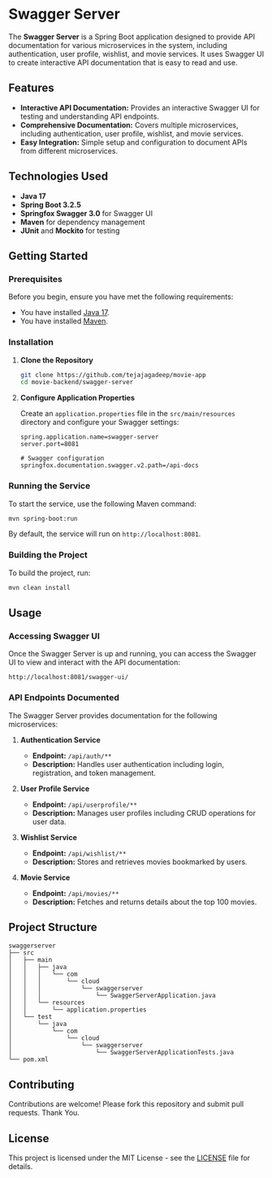 # Swagger Server

The **Swagger Server** is a Spring Boot application designed to provide API documentation for various microservices in the system, including authentication, user profile, wishlist, and movie services. It uses Swagger UI to create interactive API documentation that is easy to read and use.

## Features

- **Interactive API Documentation:** Provides an interactive Swagger UI for testing and understanding API endpoints.
- **Comprehensive Documentation:** Covers multiple microservices, including authentication, user profile, wishlist, and movie services.
- **Easy Integration:** Simple setup and configuration to document APIs from different microservices.

## Technologies Used

- **Java 17**
- **Spring Boot 3.2.5**
- **Springfox Swagger 3.0** for Swagger UI
- **Maven** for dependency management
- **JUnit** and **Mockito** for testing

## Getting Started

### Prerequisites

Before you begin, ensure you have met the following requirements:

- You have installed [Java 17](https://www.oracle.com/java/technologies/javase-jdk17-downloads.html).
- You have installed [Maven](https://maven.apache.org/download.cgi).

### Installation

1. **Clone the Repository**

   ```bash
   git clone https://github.com/tejajagadeep/movie-app
   cd movie-backend/swagger-server
   ```

2. **Configure Application Properties**

   Create an `application.properties` file in the `src/main/resources` directory and configure your Swagger settings:

   ```properties
   spring.application.name=swagger-server
   server.port=8081

   # Swagger configuration
   springfox.documentation.swagger.v2.path=/api-docs
   ```

### Running the Service

To start the service, use the following Maven command:

```bash
mvn spring-boot:run
```

By default, the service will run on `http://localhost:8081`.

### Building the Project

To build the project, run:

```bash
mvn clean install
```

## Usage

### Accessing Swagger UI

Once the Swagger Server is up and running, you can access the Swagger UI to view and interact with the API documentation:

```http
http://localhost:8081/swagger-ui/
```

### API Endpoints Documented

The Swagger Server provides documentation for the following microservices:

1. **Authentication Service**

   - **Endpoint:** `/api/auth/**`
   - **Description:** Handles user authentication including login, registration, and token management.

2. **User Profile Service**

   - **Endpoint:** `/api/userprofile/**`
   - **Description:** Manages user profiles including CRUD operations for user data.

3. **Wishlist Service**

   - **Endpoint:** `/api/wishlist/**`
   - **Description:** Stores and retrieves movies bookmarked by users.

4. **Movie Service**
   - **Endpoint:** `/api/movies/**`
   - **Description:** Fetches and returns details about the top 100 movies.

## Project Structure

```
swaggerserver
├── src
│   ├── main
│   │   ├── java
│   │   │   └── com
│   │   │       └── cloud
│   │   │           └── swaggerserver
│   │   │               └── SwaggerServerApplication.java
│   │   └── resources
│   │       └── application.properties
│   └── test
│       └── java
│           └── com
│               └── cloud
│                   └── swaggerserver
│                       └── SwaggerServerApplicationTests.java
└── pom.xml
```

## Contributing

Contributions are welcome! Please fork this repository and submit pull requests. Thank You.

## License

This project is licensed under the MIT License - see the [LICENSE](../../LICENSE.md) file for details.
